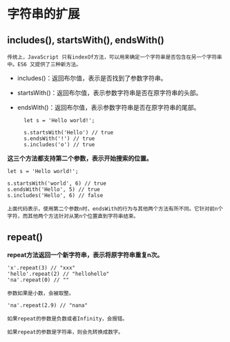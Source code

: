 # 字符串的扩展

## includes(), startsWith(), endsWith()

    传统上，JavaScript 只有indexOf方法，可以用来确定一个字符串是否包含在另一个字符串中。ES6 又提供了三种新方法。

* includes()：返回布尔值，表示是否找到了参数字符串。
* startsWith()：返回布尔值，表示参数字符串是否在原字符串的头部。
* endsWith()：返回布尔值，表示参数字符串是否在原字符串的尾部。

        let s = 'Hello world!';

        s.startsWith('Hello') // true
        s.endsWith('!') // true
        s.includes('o') // true

**这三个方法都支持第二个参数，表示开始搜索的位置。**

    let s = 'Hello world!';

    s.startsWith('world', 6) // true
    s.endsWith('Hello', 5) // true
    s.includes('Hello', 6) // false

    上面代码表示，使用第二个参数n时，endsWith的行为与其他两个方法有所不同。它针对前n个字符，而其他两个方法针对从第n个位置直到字符串结束。

## repeat()

**repeat方法返回一个新字符串，表示将原字符串重复n次。**

    'x'.repeat(3) // "xxx"
    'hello'.repeat(2) // "hellohello"
    'na'.repeat(0) // ""

    参数如果是小数，会被取整。

    'na'.repeat(2.9) // "nana"

    如果repeat的参数是负数或者Infinity，会报错。

    如果repeat的参数是字符串，则会先转换成数字。




